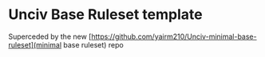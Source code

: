 # Unciv Base Ruleset template

Superceded by the new [https://github.com/yairm210/Unciv-minimal-base-ruleset](minimal base ruleset) repo

